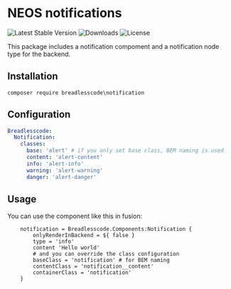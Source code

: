 # NEOS notifications
![Latest Stable Version](https://poser.pugx.org/breadlesscode/neos-notification/v/stable)
![Downloads](https://img.shields.io/packagist/dt/breadlesscode/neos-notification.svg)
![License](https://poser.pugx.org/breadlesscode/neos-notification/license)

This package includes a notification compoment and a notification node type for the backend.

## Installation
```
composer require breadlesscode\notification
```
## Configuration
```yaml
Breadlesscode:
  Notification:
    classes:
      base: 'alert' # if you only set base class, BEM naming is used
      content: 'alert-content'
      info: 'alert-info'
      warning: 'alert-warning'
      danger: 'alert-danger'
```
## Usage
You can use the component like this in fusion:
```
    notification = Breadlesscode.Components:Notification {
        onlyRenderInBackend = ${ false }
        type = 'info'
        content 'Hello world'
        # and you can override the class configuration
        baseClass = 'notification' # for BEM naming
        contentClass = 'notification__content'
        containerClass = 'notification'
    }
```
